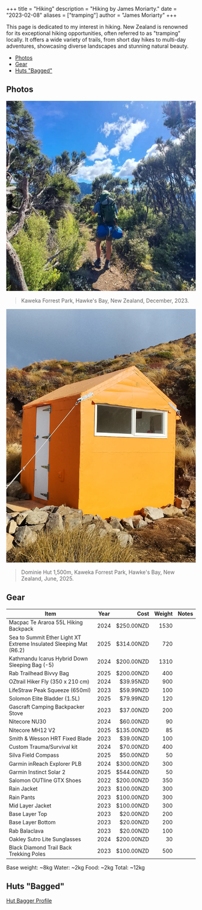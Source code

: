 +++
title = "Hiking"
description = "Hiking by James Moriarty."
date = "2023-02-08"
aliases = ["tramping"]
author = "James Moriarty"
+++

This page is dedicated to my interest in hiking. New Zealand is renowned for its exceptional hiking opportunities, often referred to as "tramping" locally. It offers a wide variety of trails, from short day hikes to multi-day adventures, showcasing diverse landscapes and stunning natural beauty. 

- [Photos](#photos)
- [Gear](#gear)
- [Huts "Bagged"](#huts-bagged)

## Photos

[![Kaweka Forrest Park, Hawke's Bay, New Zealand, December, 2023](/images/hiking/hiking-kiwi-saddle-1.webp)](/images/hiking/hiking-kiwi-saddle-1.webp)
> Kaweka Forrest Park, Hawke's Bay, New Zealand, December, 2023.

[![Dominie Hut 1,500m, Kaweka Forrest Park, Hawke's Bay, New Zealand, June, 2025](/images/hiking/hiking-dominie-hut.png)](/images/hiking/hiking-dominie-hut.png)
> Dominie Hut 1,500m, Kaweka Forrest Park, Hawke's Bay, New Zealand, June, 2025.

## Gear

| Item                                              | Year | Cost       | Weight | Notes |
| ------------------------------------------------- |:----:| ----------:| ------:| ----- |
| Macpac Te Araroa 55L Hiking Backpack              | 2024 | $250.00NZD | 1530   | |
| Sea to Summit Ether Light XT Extreme Insulated Sleeping Mat (R6.2) | 2025 |  $314.00NZD | 720    | |
| Kathmandu Icarus Hybrid Down Sleeping Bag (-5)    | 2024 | $200.00NZD | 1310   | |
| Rab Trailhead Bivvy Bag                           | 2025 | $200.00NZD | 400    | |
| OZtrail Hiker Fly (350 x 210 cm)                  | 2024 |  $39.95NZD | 900    | |
| LifeStraw Peak Squeeze (650ml)                    | 2023 |  $59.99NZD | 100    | |
| Solomon Elite Bladder (1.5L)                      | 2025 |  $79.99NZD | 120    | |
| Gascraft Camping Backpacker Stove                 | 2023 |  $37.00NZD | 200    | |
| Nitecore NU30                                     | 2024 |  $60.00NZD |  90    | |
| Nitecore MH12 V2                                  | 2025 | $135.00NZD |  85    | |
| Smith & Wesson HRT Fixed Blade                    | 2023 |  $39.00NZD | 100    | |
| Custom Trauma/Survival kit                        | 2024 |  $70.00NZD | 400    | |
| Silva Field Compass                               | 2025 |  $50.00NZD |  50    | |
| Garmin inReach Explorer PLB                       | 2024 | $300.00NZD | 300    | |
| Garmin Instinct Solar 2                           | 2025 | $544.00NZD |  50    | |
| Salomon OUTline GTX Shoes                         | 2022 | $200.00NZD | 350    | |
| Rain Jacket                                       | 2023 | $100.00NZD | 300    | |
| Rain Pants                                        | 2023 | $100.00NZD | 300    | |
| Mid Layer Jacket                                  | 2023 | $100.00NZD | 300    | |
| Base Layer Top                                    | 2023 |  $20.00NZD | 200    | |
| Base Layer Bottom                                 | 2023 |  $20.00NZD | 200    | |
| Rab Balaclava                                     | 2023 |  $20.00NZD | 100    | |
| Oakley Sutro Lite Sunglasses                      | 2024 | $200.00NZD |  30    | |
| Black Diamond Trail Back Trekking Poles           | 2023 | $100.00NZD | 500    | |

Base weight: ~8kg Water: ~2kg Food: ~2kg Total: ~12kg

## Huts "Bagged"

[Hut Bagger Profile](https://hutbagger.co.nz/users/Moriarty)

